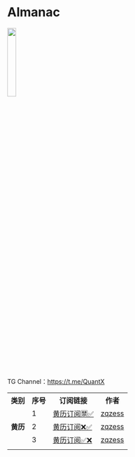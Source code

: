 # Almanac
<a href="https://t.me/GodMoliibot"><img src="https://raw.githubusercontent.com/Moli-X/Resources/main/Icon/Image/Hello.gif" width="20%" height="20%"></a>

TG Channel：https://t.me/QuantX
<table>
    <tr> <th> 类别 </th> <th> 序号 </th>  <th> 订阅链接 </th> <th> 作者 </th>  </tr >
	<tr>
		<td rowspan="3"><strong>黄历</strong></td>
		<td > 1 </td> <td ><a href="https://github.com/Moli-X/Calendar/blob/main/Almanac/Almanac.ics">黄历订阅🈲️✅</a></td><td><a href="https://github.com/zqzess/holiday-and-chinese-almanac-calendar">zqzess</td>
    </tr>
	<tr>
		<td > 2 </td> <td ><a href="https://github.com/Moli-X/Calendar/blob/main/Almanac/Almanac2.ics">黄历订阅❌️✅</a></td><td><a href="https://github.com/zqzess/holiday-and-chinese-almanac-calendar">zqzess</td>
    </tr>
	<tr>
		<td > 3 </td> <td ><a href="https://github.com/Moli-X/Calendar/blob/main/Almanac/Almanac3.ics">黄历订阅✅❌️</a></td><td><a href="https://github.com/zqzess/holiday-and-chinese-almanac-calendar">zqzess</td>
    </tr>
	<tr>
		<td colspan="4">  </td>
    </tr>
</table>
